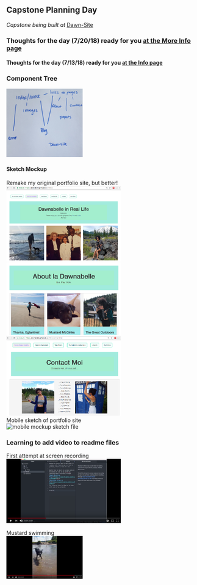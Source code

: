 ## Capstone Planning Day
_Capstone being built at_ [Dawn-Site]( https://github.com/Dawnabelle/dawn-site)

### Thoughts for the day (7/20/18) ready for you [at the More Info page](/more-info.md)

#### Thoughts for the day (7/13/18) ready for you [at the Info page](/info.md)

### Component Tree
<img src="./assets/component-tree.jpg"
alt="component tree" width="200"/></a>
</br>


#### Sketch Mockup </br>
Remake my original portfolio site, but better!
<br/>
<img src="./assets/home.png"
alt="home page" width="300"/></a>
</br>
<img src="./assets/about.png"
alt="about page" width="300"/></a>
</br>
<img src="./assets/contact.png"
alt="contact page" width="300"/></a>
</br>
Mobile sketch of portfolio site
<br/>
<img src="./assets/Mobile.jpg"
alt="mobile mockup sketch file" width="300"/></a>
</br>

### Learning to add video to readme files

First attempt at screen recording
</br>
<a href="https://www.youtube.com/watch?v=bWiWwJy_IQA" target="_blank">
<img src="./assets/screen.png"
alt="typing some quick words on screen" width="300"/></a>


Mustard swimming
</br>
<a href="https://www.youtube.com/watch?v=aCooNcA78yQ" target="_blank">
<img src="./assets/shake.png"
alt="a small Mustard guy" width="200"/></a>
